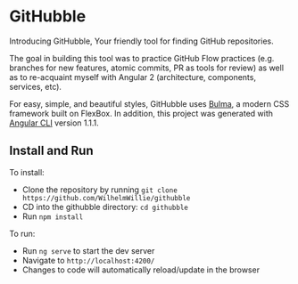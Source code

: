 # GitHubble

Introducing GitHubble, Your friendly tool for finding GitHub repositories.

The goal in building this tool was to practice GitHub Flow practices (e.g. branches for new features, atomic commits, PR as tools for review) as well as to re-acquaint myself with Angular 2 (architecture, components, services, etc). 

For easy, simple, and beautiful styles, GitHubble uses [Bulma](http://bulma.io), a modern CSS framework built on FlexBox. In addition, this project was generated with [Angular CLI](https://github.com/angular/angular-cli) version 1.1.1.

## Install and Run

To install: 
* Clone the repository by running `git clone https://github.com/WilhelmWillie/githubble`
* CD into the githubble directory: `cd githubble` 
* Run `npm install`

To run:
* Run `ng serve` to start the dev server
* Navigate to `http://localhost:4200/` 
* Changes to code will automatically reload/update in the browser